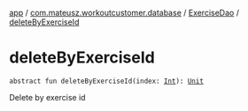 [app](../../index.md) / [com.mateusz.workoutcustomer.database](../index.md) / [ExerciseDao](index.md) / [deleteByExerciseId](./delete-by-exercise-id.md)

# deleteByExerciseId

`abstract fun deleteByExerciseId(index: `[`Int`](https://kotlinlang.org/api/latest/jvm/stdlib/kotlin/-int/index.html)`): `[`Unit`](https://kotlinlang.org/api/latest/jvm/stdlib/kotlin/-unit/index.html)

Delete by exercise id

